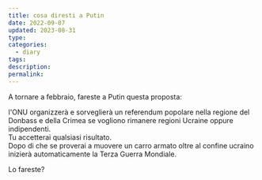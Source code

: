 ```yaml
---
title: cosa diresti a Putin
date: 2022-09-07
updated: 2023-08-31
type: 
categories:
  - diary
tags: 
description: 
permalink: 
---
```

A tornare a febbraio, fareste a Putin questa proposta:  
  
l'ONU organizzerà e sorveglierà un referendum popolare nella regione del Donbass e della Crimea se vogliono rimanere regioni Ucraine oppure indipendenti.  
Tu accetterai qualsiasi risultato.  
Dopo di che se proverai a muovere un carro armato oltre al confine ucraino inizierà automaticamente la Terza Guerra Mondiale.  
  
Lo fareste?

